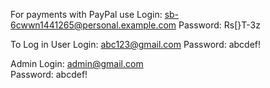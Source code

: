 For payments with PayPal use 
Login: sb-6cwwn1441265@personal.example.com
Password: Rs[}T-3z

To Log in
User
Login: abc123@gmail.com
Password: abcdef!

Admin
Login: admin@gmail.com  
Password: abcdef!
